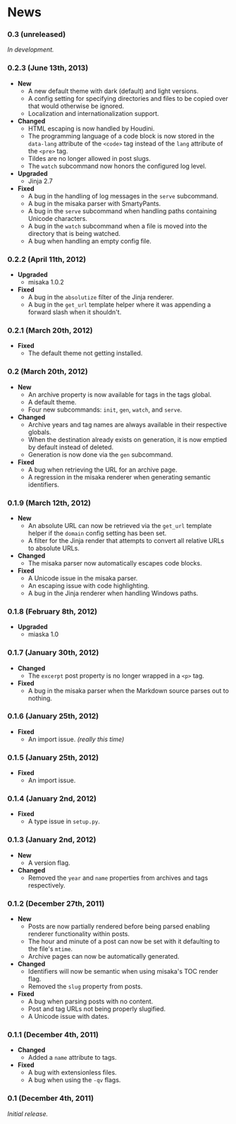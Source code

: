 # News

### 0.3 (unreleased)

_In development._


### 0.2.3 (June 13th, 2013)

+ __New__
    + A new default theme with dark (default) and light versions.
    + A config setting for specifying directories and files to be copied over that would otherwise be ignored.
    + Localization and internationalization support.
+ __Changed__
    + HTML escaping is now handled by Houdini.
    + The programming language of a code block is now stored in the `data-lang` attribute of the `<code>` tag instead of the `lang` attribute of the `<pre>` tag.
    + Tildes are no longer allowed in post slugs.
    + The `watch` subcommand now honors the configured log level.
+ __Upgraded__
    + Jinja 2.7
+ __Fixed__
    + A bug in the handling of log messages in the `serve` subcommand.
    + A bug in the misaka parser with SmartyPants.
    + A bug in the `serve` subcommand when handling paths containing Unicode characters.
    + A bug in the `watch` subcommand when a file is moved into the directory that is being watched.
    + A bug when handling an empty config file.


### 0.2.2 (April 11th, 2012)

+ __Upgraded__
    + misaka 1.0.2
+ __Fixed__
    + A bug in the `absolutize` filter of the Jinja renderer.
    + A bug in the `get_url` template helper where it was appending a forward slash when it shouldn't.


### 0.2.1 (March 20th, 2012)

+ __Fixed__
    + The default theme not getting installed.


### 0.2 (March 20th, 2012)

+ __New__
    + An archive property is now available for tags in the tags global.
    + A default theme.
    + Four new subcommands: `init`, `gen`, `watch`, and `serve`.
+ __Changed__
    + Archive years and tag names are always available in their respective globals.
    + When the destination already exists on generation, it is now emptied by default instead of deleted.
    + Generation is now done via the `gen` subcommand.
+ __Fixed__
    + A bug when retrieving the URL for an archive page.
    + A regression in the misaka renderer when generating semantic identifiers.


### 0.1.9 (March 12th, 2012)

+ __New__
    + An absolute URL can now be retrieved via the `get_url` template helper if the `domain` config setting has been set.
    + A filter for the Jinja render that attempts to convert all relative URLs to absolute URLs.
+ __Changed__
    + The misaka parser now automatically escapes code blocks.
+ __Fixed__
    + A Unicode issue in the misaka parser.
    + An escaping issue with code highlighting.
    + A bug in the Jinja renderer when handling Windows paths.


### 0.1.8 (February 8th, 2012)

+ __Upgraded__
    + miaska 1.0


### 0.1.7 (January 30th, 2012)

+ __Changed__
    + The `excerpt` post property is no longer wrapped in a `<p>` tag.
+ __Fixed__
    + A bug in the misaka parser when the Markdown source parses out to nothing.


### 0.1.6 (January 25th, 2012)

+ __Fixed__
    + An import issue. _(really this time)_


### 0.1.5 (January 25th, 2012)

+ __Fixed__
    + An import issue.


### 0.1.4 (January 2nd, 2012)

+ __Fixed__
    + A type issue in `setup.py`.


### 0.1.3 (January 2nd, 2012)

+ __New__
    + A version flag.
+ __Changed__
    + Removed the `year` and `name` properties from archives and tags respectively.


### 0.1.2 (December 27th, 2011)

+ __New__
    + Posts are now partially rendered before being parsed enabling renderer functionality within posts.
    + The hour and minute of a post can now be set with it defaulting to the file's `mtime`.
    + Archive pages can now be automatically generated.
+ __Changed__
    + Identifiers will now be semantic when using misaka's TOC render flag.
    + Removed the `slug` property from posts.
+ __Fixed__
    + A bug when parsing posts with no content.
    + Post and tag URLs not being properly slugified.
    + A Unicode issue with dates.


### 0.1.1 (December 4th, 2011)

+ __Changed__
    + Added a `name` attribute to tags.
+ __Fixed__
    + A bug with extensionless files.
    + A bug when using the `-qv` flags.


### 0.1 (December 4th, 2011)

_Initial release._
